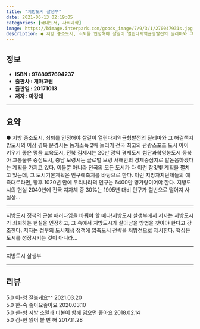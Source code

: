 ```yaml
---
title: "지방도시 살생부"
date: 2021-06-13 02:19:05
categories: [국내도서, 사회과학]
image: https://bimage.interpark.com/goods_image/7/9/3/1/270047931s.jpg
description: ● 지방 중소도시, 쇠퇴를 인정해야 살길이 열린다지역균형발전의 딜레마와 그 해결책지방도시의 이상 경북 문경시는 농가소득 2배 늘리기 전국 최고의 관광스포츠 도시 아이 키우기 좋은 명품 교육도시, 전북 김제시는 20만 광역 경제도시 첨단과학영농도시 동북아 교통물류 중심도시, 충남 보령시
---
```


## **정보**

- **ISBN : 9788957694237**
- **출판사 : 개마고원**
- **출판일 : 20171013**
- **저자 : 마강래**

------



## **요약**

●  지방 중소도시, 쇠퇴를 인정해야 살길이 열린다지역균형발전의 딜레마와 그 해결책지방도시의 이상 경북 문경시는 농가소득 2배 늘리기 전국 최고의 관광스포츠 도시 아이 키우기 좋은 명품 교육도시, 전북 김제시는 20만 광역 경제도시 첨단과학영농도시 동북아 교통물류 중심도시, 충남 보령시는 글로벌 보령 서해안의 경제중심지로 발돋음하겠다는 계획을 가지고 있다. 이들뿐 아니라 전국의 모든 도시가 다 이런 장밋빛 계획을 펼치고 있는데, 그 도시기본계획은 인구예측치를 바탕으로 한다. 이런 지방자치단체들의 예측대로라면, 향후 1020년 안에 우리나라의 인구는 6400만 명가량이어야 한다. 지방도시의 현실 2040년에 전국 지자체 중 30%는 1995년 대비 인구가 절반으로 떨어져 사실상...

------

지방도시 정책의 근본 패러다임을 바꿔야 할 때다!지방도시 살생부에서 저자는 지방도시가 쇠퇴하는 현실을 인정하고, 그 속에서 지방도시가 살아남을 방법을 찾아야 한다고 강조한다. 저자는 정부의 도시재생 정책에 압축도시 전략을 처방전으로 제시한다. 핵심은 도시를 성장시키는 것이 아니라... 

------


지방도시 살생부 

------


## **리뷰** 

5.0 이-영 잘볾게요^^ 2021.03.20 <br/>5.0 한-숙 좋아요좋아요 2020.03.10 <br/>5.0 한-형 지방 소멸과 더불어 함께 읽으면 좋아요 2018.02.14 <br/>5.0 김-헌 읽어 볼 만 해 2017.11.28 <br/>